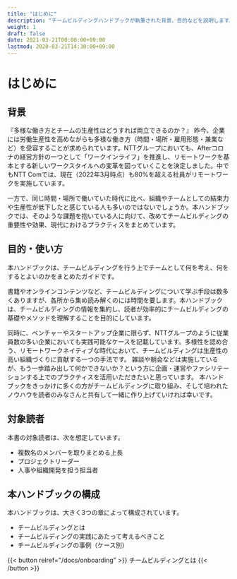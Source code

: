 ```yaml
---
title: "はじめに"
description: "チームビルディングハンドブックが執筆された背景、目的などを説明します。"
weight: 1
draft: false
date: 2021-03-21T00:00:00+09:00
lastmod: 2020-03-21T14:30:00+09:00
---
```


# はじめに

## 背景

『多様な働き方とチームの生産性はどうすれば両立できるのか？』
昨今、企業には労働生産性を高めながらも多様な働き方（時間・場所・雇用形態・兼業など）を受容することが求められています。NTTグループにおいても、Afterコロナの経営方針の一つとして「ワークインライフ」を推進し、リモートワークを基本とする新しいワークスタイルへの変革を図っていくことを決定しました。中でもNTT Comでは、現在（2022年3月時点）も80%を超える社員がリモートワークを実施しています。

一方で、同じ時間・場所で働いていた時代に比べ、組織やチームとしての結束力や生産性が低下したと感じている人も多いのではないでしょうか。本ハンドブックでは、そのような課題を抱いている人に向けて、改めてチームビルディングの重要性や効果、現代におけるプラクティスをまとめています。

## 目的・使い方

本ハンドブックは、チームビルディングを行う上でチームとして何を考え、何をするとよいのかをまとめたガイドです。

書籍やオンラインコンテンツなど、チームビルディングについて学ぶ手段は数多くありますが、各所から集め読み解くのには時間を要します。本ハンドブックは、チームビルディングの情報を集約し、読者が効率的にチームビルディングの基礎やメソッドを理解することを目的にしています。

同時に、ベンチャーやスタートアップ企業に限らず、NTTグループのように従業員数の多い企業においても実践可能なケースを記載しています。多様性を認め合う、リモートワークネイティブな時代において、チームビルディングは生産性の高い組織づくりに貢献する一つの手法です。
雑談や朝会などは実施しているが、もう一歩踏み出して何かできないか？という方に企画・運営やファシリテーションする上でのプラクティスを活用いただきたいと思っています。
本ハンドブックをきっかけに多くの方がチームビルディングに取り組み、そして培われたノウハウを読者のみなさんと共有して一緒に作り上げていければ幸いです。

## 対象読者

本書の対象読者は、次を想定しています。

- 複数名のメンバーを取りまとめる上長
- プロジェクトリーダー
- 人事や組織開発を担う担当者

## 本ハンドブックの構成

本ハンドブックは、大きく3つの章によって構成されています。
- チームビルディングとは
- チームビルディングの実践にあたって考えるべきこと
- チームビルディングの事例（ケース別）

{{< button relref="/docs/onboarding" >}} チームビルディングとは {{< /button >}}
